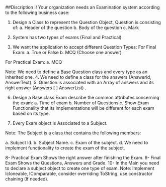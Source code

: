 ##Discription !!
Your organization needs an Examination system according to the
following business case:
1. Design a Class to represent the Question Object, Question is
consisting of:
a. Header of the question
b. Body of the question
c. Mark

2. System has two types of exams (Final and Practical)
3. We want the application to accept different Question Types:
For Final Exam:
a. True or False
b. MCQ (Choose one answer)

For Practical Exam:
a. MCQ

Note: We need to define a Base Question class and every type as
an inherited one.
4. We need to define a class for the answers (AnswerId, AnswerText).
5. Question is associated with an Array of answers and its right
answer (Answers [ ] AnswerList) .

6. Design a Base class Exam describe the common attributes
concerning the exam:
a. Time of exam
b. Number of Questions
c. Show Exam Functionality that its implementations will be
different for each exam based on its type.

7. Every Exam object is Associated to a Subject.

Note: The Subject is a class that contains the following members:

a. Subject Id.
b. Subject Name.
c. Exam of the subject.
d. We need to implement functionality to create the exam of
the subject.

8- Practical Exam Shows the right answer after finishing the Exam.
9- Final Exam Shows the Questions, Answers and Grade.
10- In the Main you need to declare a subject object to create one type
of exam.
Note: Implement Icloneable, IComparable, consider overriding ToString,
use constructor chaining (If needed).
